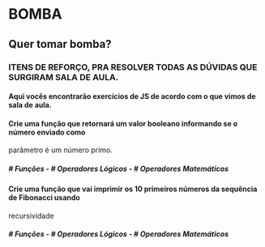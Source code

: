 # BOMBA
## Quer tomar bomba? 

### ITENS DE REFORÇO, PRA RESOLVER TODAS AS DÚVIDAS QUE SURGIRAM SALA DE AULA.

#### Aqui vocês encontrarão exercícios de JS de acordo com o que vimos de sala de aula.


#### Crie uma função que retornará um valor booleano informando se o número enviado como 
parâmetro é um número primo. 

##### # Funções - # Operadores Lógicos - # Operadores Matemáticos 

#### Crie uma função que vai imprimir os 10 primeiros números da sequência de Fibonacci usando 
recursividade 

##### # Funções - # Operadores Lógicos - # Operadores Matemáticos 
